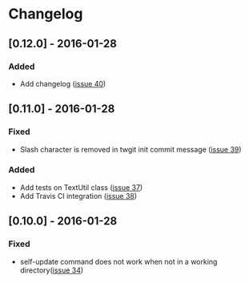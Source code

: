 # Changelog

## [0.12.0] - 2016-01-28
### Added
- Add changelog ([issue 40](https://github.com/monsieurchico/php-twgit/issues/40))

## [0.11.0] - 2016-01-28
### Fixed
- Slash character is removed in twgit init commit message ([issue 39](https://github.com/monsieurchico/php-twgit/issues/39))

### Added
- Add tests on TextUtil class ([issue 37](https://github.com/monsieurchico/php-twgit/issues/37))
- Add Travis CI integration ([issue 38](https://github.com/monsieurchico/php-twgit/issues/38))

## [0.10.0] - 2016-01-28
### Fixed
- self-update command does not work when not in a working directory([issue 34](https://github.com/monsieurchico/php-twgit/issues/34))
